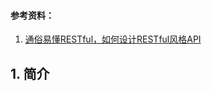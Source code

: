 #### 参考资料：

1. [通俗易懂RESTful，如何设计RESTful风格API](https://blog.csdn.net/a78270528/article/details/78469758)


## 1. 简介

